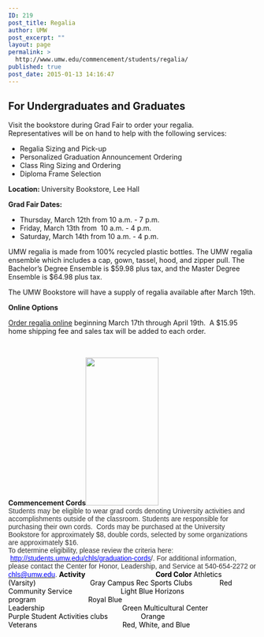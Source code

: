```yaml
---
ID: 219
post_title: Regalia
author: UMW
post_excerpt: ""
layout: page
permalink: >
  http://www.umw.edu/commencement/students/regalia/
published: true
post_date: 2015-01-13 14:16:47
---
```

<h2>For Undergraduates and Graduates</h2>
<div>Visit the bookstore during Grad Fair to order your regalia.</div>
<div></div>
<div>Representatives will be on hand to help with the following services:</div>
<div>
<ul>
 	<li>Regalia Sizing and Pick-up</li>
 	<li>Personalized Graduation Announcement Ordering</li>
 	<li>Class Ring Sizing and Ordering</li>
 	<li>Diploma Frame Selection</li>
</ul>
</div>
<div><strong>Location: </strong>University Bookstore, Lee Hall</div>
<div>

<strong>Grad Fair Dates:  </strong>
<ul>
 	<li>Thursday, March 12th from 10 a.m. - 7 p.m.</li>
 	<li>Friday, March 13th from  10 a.m. - 4 p.m.<strong>
</strong></li>
 	<li>Saturday, March 14th from 10 a.m. - 4 p.m.</li>
</ul>
UMW regalia is made from 100% recycled plastic bottles. The UMW regalia ensemble which includes a cap, gown, tassel, hood, and zipper pull. The Bachelor’s Degree Ensemble is $59.98 plus tax, and the Master Degree Ensemble is $64.98 plus tax.

The UMW Bookstore will have a supply of regalia available after March 19th.

<strong>Online Options</strong>

</div>
<div>

<a href="https://umw.shopoakhalli.com/purchasewizard/Welcome">Order regalia online</a> beginning March 17th through April 19th.  A $15.95 home shipping fee and sales tax will be added to each order.

&nbsp;

</div>
<div><strong>Commencement Cords</strong><a href="http://www.umw.edu/commencement/wp-content/uploads/sites/13/2015/01/cordscrop.png"><img class="size-medium wp-image-467 alignright" src="http://www.umw.edu/commencement/wp-content/uploads/sites/13/2015/01/cordscrop-148x300.png" alt="" width="148" height="300" /></a></div>
<div><span style="color: #333333;font-family: 'Helvetica',sans-serif"><span style="color: #333333;font-family: 'Helvetica',sans-serif">Students may be eligible to wear grad cords denoting University activities and accomplishments outside of the classroom. Students are responsible for purchasing their own cords.  Cords may be purchased at the University Bookstore for approximately $8, double cords, selected by some organizations are approximately $16.</span></span></div>
<div></div>
<div><span style="color: #333333;font-family: 'Helvetica',sans-serif">To determine eligibility, please review the criteria here:  <a href="http://students.umw.edu/chls/graduation-cords"><span style="color: #0000ff">http://students.umw.edu/chls/graduation-cords</span></a>/. For additional information, please contact the Center for Honor, Leadership, and Service at 540-654-2272 or <a href="mailto:chls@umw.edu"><span style="color: #0000ff">chls@umw.edu</span></a>.</span><span style="color: #000000">
<strong>Activity                                           Cord Color</strong>
Athletics (Varsity)                            Gray
Campus Rec Sports Clubs              Red
Community Service                         Light Blue
Horizons program                           Royal Blue
Leadership                                        Green</span>
<span style="color: #000000">Multicultural Center                       Purple
Student Activities clubs                 Orange
Veterans                                            Red, White, and Blue</span></div>